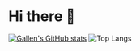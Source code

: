 # Hi there 👋

[![Gallen's GitHub stats](https://github-readme-stats.vercel.app/api?username=gallen881&show_icons=true&theme=gruvbox)](https://github.com/anuraghazra/github-readme-stats)
![Top Langs](https://github-readme-stats.vercel.app/api/top-langs/?username=gallen881&layout=compact&theme=gruvbox)
